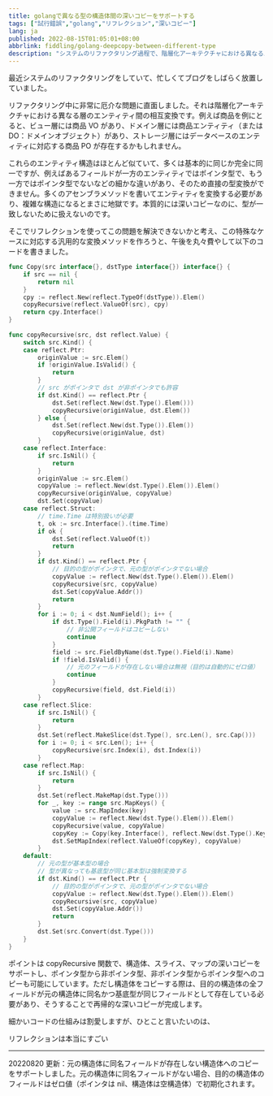 ```yaml
---
title: golangで異なる型の構造体間の深いコピーをサポートする
tags: ["試行錯誤","golang","リフレクション","深いコピー"]
lang: ja
published: 2022-08-15T01:05:01+08:00
abbrlink: fiddling/golang-deepcopy-between-different-type
description: "システムのリファクタリング過程で、階層化アーキテクチャにおける異なるエンティティ間の変換問題に直面し、深いコピーが課題となりました。商品を例にとると、ビュー層の商品VO、ドメイン層のエンティティ、ストレージ層のPO構造体は似ていますが、データ型の微妙な違いなどがあり、直接の変換が複雑で面倒です。そこでリフレクションを使って汎用的な変換メソッドを実装し、このプロセスを簡素化し、煩雑なアセンブラメソッドを減らし、コードの保守性と柔軟性を向上させることを目指しました。"
---
```

最近システムのリファクタリングをしていて、忙しくてブログをしばらく放置していました。

リファクタリング中に非常に厄介な問題に直面しました。それは階層化アーキテクチャにおける異なる層のエンティティ間の相互変換です。例えば商品を例にとると、ビュー層には商品 VO があり、ドメイン層には商品エンティティ（または DO：ドメインオブジェクト）があり、ストレージ層にはデータベースのエンティティに対応する商品 PO が存在するかもしれません。

これらのエンティティ構造はほとんど似ていて、多くは基本的に同じか完全に同一ですが、例えばあるフィールドが一方のエンティティではポインタ型で、もう一方ではポインタ型でないなどの細かな違いがあり、そのため直接の型変換ができません。多くのアセンブラメソッドを書いてエンティティを変換する必要があり、複雑な構造になるとまさに地獄です。本質的には深いコピーなのに、型が一致しないために扱えないのです。

そこでリフレクションを使ってこの問題を解決できないかと考え、この特殊なケースに対応する汎用的な変換メソッドを作ろうと、午後を丸々費やして以下のコードを書きました。

```go
func Copy(src interface{}, dstType interface{}) interface{} {
    if src == nil {
        return nil
    }
    cpy := reflect.New(reflect.TypeOf(dstType)).Elem()
    copyRecursive(reflect.ValueOf(src), cpy)
    return cpy.Interface()
}
 
func copyRecursive(src, dst reflect.Value) {
    switch src.Kind() {
    case reflect.Ptr:
        originValue := src.Elem()
        if !originValue.IsValid() {
            return
        }
        // src がポインタで dst が非ポインタでも許容
        if dst.Kind() == reflect.Ptr {
            dst.Set(reflect.New(dst.Type().Elem()))
            copyRecursive(originValue, dst.Elem())
        } else {
            dst.Set(reflect.New(dst.Type()).Elem())
            copyRecursive(originValue, dst)
        }
    case reflect.Interface:
        if src.IsNil() {
            return
        }
        originValue := src.Elem()
        copyValue := reflect.New(dst.Type().Elem()).Elem()
        copyRecursive(originValue, copyValue)
        dst.Set(copyValue)
    case reflect.Struct:
        // time.Time は特別扱いが必要
        t, ok := src.Interface().(time.Time)
        if ok {
            dst.Set(reflect.ValueOf(t))
            return
        }
        if dst.Kind() == reflect.Ptr {
            // 目的の型がポインタで、元の型がポインタでない場合
            copyValue := reflect.New(dst.Type().Elem()).Elem()
            copyRecursive(src, copyValue)
            dst.Set(copyValue.Addr())
            return
        }
        for i := 0; i < dst.NumField(); i++ {
            if dst.Type().Field(i).PkgPath != "" {
                // 非公開フィールドはコピーしない
                continue
            }
            field := src.FieldByName(dst.Type().Field(i).Name)
            if !field.IsValid() {
                // 元のフィールドが存在しない場合は無視（目的は自動的にゼロ値）
                continue
            }
            copyRecursive(field, dst.Field(i))
        }
    case reflect.Slice:
        if src.IsNil() {
            return
        }
        dst.Set(reflect.MakeSlice(dst.Type(), src.Len(), src.Cap()))
        for i := 0; i < src.Len(); i++ {
            copyRecursive(src.Index(i), dst.Index(i))
        }
    case reflect.Map:
        if src.IsNil() {
            return
        }
        dst.Set(reflect.MakeMap(dst.Type()))
        for _, key := range src.MapKeys() {
            value := src.MapIndex(key)
            copyValue := reflect.New(dst.Type().Elem()).Elem()
            copyRecursive(value, copyValue)
            copyKey := Copy(key.Interface(), reflect.New(dst.Type().Key()).Elem().Interface())
            dst.SetMapIndex(reflect.ValueOf(copyKey), copyValue)
        }
    default:
        // 元の型が基本型の場合
        // 型が異なっても基底型が同じ基本型は強制変換する
        if dst.Kind() == reflect.Ptr {
            // 目的の型がポインタで、元の型がポインタでない場合
            copyValue := reflect.New(dst.Type().Elem()).Elem()
            copyRecursive(src, copyValue)
            dst.Set(copyValue.Addr())
            return
        }
        dst.Set(src.Convert(dst.Type()))
    }
}
```

ポイントは copyRecursive 関数で、構造体、スライス、マップの深いコピーをサポートし、ポインタ型から非ポインタ型、非ポインタ型からポインタ型へのコピーも可能にしています。ただし構造体をコピーする際は、目的の構造体の全フィールドが元の構造体に同名かつ基底型が同じフィールドとして存在している必要があり、そうすることで再帰的な深いコピーが完成します。

細かいコードの仕組みは割愛しますが、ひとこと言いたいのは、

リフレクションは本当にすごい

---

20220820 更新：元の構造体に同名フィールドが存在しない構造体へのコピーをサポートしました。元の構造体に同名フィールドがない場合、目的の構造体のフィールドはゼロ値（ポインタは nil、構造体は空構造体）で初期化されます。
